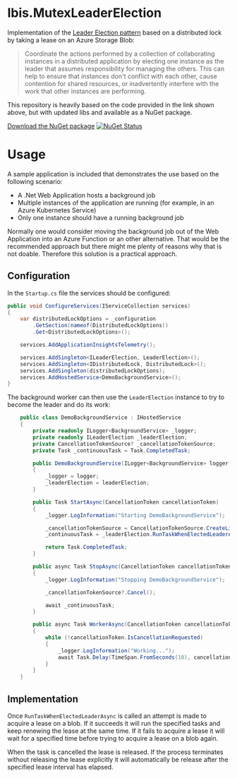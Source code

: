# Ibis.MutexLeaderElection

Implementation of the [Leader Election pattern](https://docs.microsoft.com/en-us/azure/architecture/patterns/leader-election) based on a distributed lock by taking a lease on an Azure Storage Blob:

> Coordinate the actions performed by a collection of collaborating instances in a distributed application by electing one instance as the leader that assumes responsibility for managing the others. This can help to ensure that instances don't conflict with each other, cause contention for shared resources, or inadvertently interfere with the work that other instances are performing.

This repository is heavily based on the code provided in the link shown above, but with updated libs and available as a NuGet package.


[Download the NuGet package](https://www.nuget.org/packages/MutexLeaderElection) [![NuGet Status](http://img.shields.io/nuget/v/MutexLeaderElection.svg?style=flat)](https://www.nuget.org/packages/MutexLeaderElection/)

# Usage

A sample application is included that demonstrates the use based on the following scenario:

- A .Net Web Application hosts a background job
- Multiple instances of the application are running (for example, in an Azure Kubernetes Service)
- Only one instance should have a running background job

Normally one would consider moving the background job out of the Web Application into an Azure Function or an other alternative. That would be the recommended approach but there might me plenty of reasons why that is not doable. Therefore this solution is a practical approach.

## Configuration

In the `Startup.cs` file the services should be configured:

```csharp
public void ConfigureServices(IServiceCollection services)
{
    var distributedLockOptions = _configuration
        .GetSection(nameof(DistributedLockOptions))
        .Get<DistributedLockOptions>();

    services.AddApplicationInsightsTelemetry();

    services.AddSingleton<ILeaderElection, LeaderElection>();
    services.AddSingleton<IDistributedLock, DistributedLock>();
    services.AddSingleton(distributedLockOptions);
    services.AddHostedService<DemoBackgroundService>();
}
```  

The background worker can then use the `LeaderElection` instance to try to become the leader and do its work:

```csharp
    public class DemoBackgroundService : IHostedService
    {
        private readonly ILogger<BackgroundService> _logger;
        private readonly ILeaderElection _leaderElection;
        private CancellationTokenSource? _cancellationTokenSource;
        private Task _continuousTask = Task.CompletedTask;

        public DemoBackgroundService(ILogger<BackgroundService> logger, ILeaderElection leaderElection)
        {
            _logger = logger;
            _leaderElection = leaderElection;
        }

        public Task StartAsync(CancellationToken cancellationToken)
        {
            _logger.LogInformation("Starting DemoBackgroundService");

            _cancellationTokenSource = CancellationTokenSource.CreateLinkedTokenSource(cancellationToken);
            _continuousTask = _leaderElection.RunTaskWhenElectedLeaderAsync(WorkerAsync, _cancellationTokenSource.Token);

            return Task.CompletedTask;
        }

        public async Task StopAsync(CancellationToken cancellationToken)
        {
            _logger.LogInformation("Stopping DemoBackgroundService");

            _cancellationTokenSource?.Cancel();

            await _continuousTask;
        }

        public async Task WorkerAsync(CancellationToken cancellationToken)
        {
            while (!cancellationToken.IsCancellationRequested)
            {
                _logger.LogInformation("Working...");
                await Task.Delay(TimeSpan.FromSeconds(10), cancellationToken);
            }
        }
    }
```

## Implementation

Once `RunTaskWhenElectedLeaderAsync` is called an attempt is made to acquire a lease on a blob. If it succeeds it will run the specified tasks and keep renewing the lease at the same time. If it fails to acquire a lease it will wait for a specified time before trying to acquire a lease on a blob again.

When the task is cancelled the lease is released. If the process terminates without releasing the lease explicitly it will automatically be release after the specified lease interval has elapsed.  



